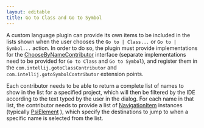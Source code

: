```yaml
---
layout: editable
title: Go to Class and Go to Symbol
---
```


A custom language plugin can provide its own items to be included in the lists shown when the user chooses the ```Go to | Class...``` or ```Go to | Symbol...``` action.
In order to do so, the plugin must provide implementations for the
[ChooseByNameContributor](https://github.com/JetBrains/intellij-community/blob/master/platform/lang-api/src/com/intellij/navigation/ChooseByNameContributor.java)
interface (separate implementations need to be provided for ```Go to Class``` and ```Go to Symbol```), and register them in the `com.intellij.gotoClassContributor` and `com.intellij.gotoSymbolContributor` extension points.

Each contributor needs to be able to return a complete list of names to show in the list for a specified project, which will then be filtered by the IDE according to the text typed by the user in the dialog.
For each name in that list, the contributor needs to provide a list of
[NavigationItem](https://github.com/JetBrains/intellij-community/blob/master/platform/core-api/src/com/intellij/navigation/NavigationItem.java)
instances (typically
[PsiElement](https://github.com/JetBrains/intellij-community/blob/master/platform/core-api/src/com/intellij/psi/PsiElement.java)
), which specify the destinations to jump to when a specific name is selected from the list.
